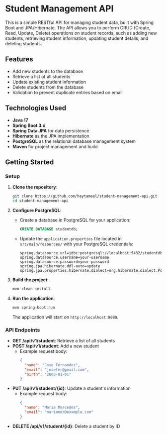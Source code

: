 # Student Management API

This is a simple RESTful API for managing student data, built with Spring Boot and JPA/Hibernate. The API allows you to perform CRUD (Create, Read, Update, Delete) operations on student records, such as adding new students, retrieving student information, updating student details, and deleting students.

## Features

- Add new students to the database
- Retrieve a list of all students
- Update existing student information
- Delete students from the database
- Validation to prevent duplicate entries based on email

## Technologies Used

- **Java 17**
- **Spring Boot 3.x**
- **Spring Data JPA** for data persistence
- **Hibernate** as the JPA implementation
- **PostgreSQL** as the relational database management system
- **Maven** for project management and build

## Getting Started

### Setup

1. **Clone the repository**:
    ```bash
    git clone https://github.com/haytameel/student-management-api.git
    cd student-management-api
    ```

2. **Configure PostgreSQL**:
    - Create a database in PostgreSQL for your application:
      ```sql
      CREATE DATABASE studentdb;
      ```
    - Update the `application.properties` file located in `src/main/resources/` with your PostgreSQL credentials:
      ```properties
      spring.datasource.url=jdbc:postgresql://localhost:5432/studentdb
      spring.datasource.username=your-username
      spring.datasource.password=your-password
      spring.jpa.hibernate.ddl-auto=update
      spring.jpa.properties.hibernate.dialect=org.hibernate.dialect.PostgreSQLDialect
      ```

3. **Build the project**:
    ```bash
    mvn clean install
    ```

4. **Run the application**:
    ```bash
    mvn spring-boot:run
    ```
   The application will start on `http://localhost:8080`.

### API Endpoints

- **GET /api/v1/student**: Retrieve a list of all students
- **POST /api/v1/student**: Add a new student
    - Example request body:
      ```json
      {
        "name": "Jose Fernandez",
        "email": "josefer@gmail.com",
        "birth": "2000-01-01"
      }
      ```
- **PUT /api/v1/student/{id}**: Update a student's information
    - Example request body:
      ```json
      {
        "name": "Maria Mercedes",
        "email": "mariamer@example.com"
      }
      ```
- **DELETE /api/v1/student/{id}**: Delete a student by ID
